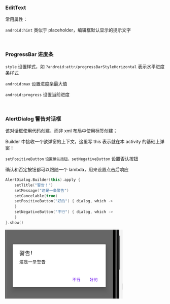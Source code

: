 ### EditText

常用属性：

`android:hint` 类似于 placeholder，编辑框默认显示的提示文字

<br>

### ProgressBar 进度条

`style` 设置样式，如 `?android:attr/progressBarStyleHorizontal` 表示水平进度条样式

`android:max` 设置进度条最大值

`android:progress` 设置当前进度

<br>

### AlertDialog 警告对话框

该对话框使用代码创建，而非 xml 布局中使用标签创建；

Builder 中接收一个欲弹窗的上下文，这里写 this 表示就在本 activity 的基础上弹窗！

`setPositiveButton` `设置确认按钮，setNegativeButton` 设置否认按钮

确认和否定按钮都可以跟随一个 lambda，用来设置点击后响应

```kotlin
AlertDialog.Builder(this).apply {
    setTitle("警告！")
    setMessage("这是一条警告")
    setCancelable(true)
    setPositiveButton("好的") { dialog, which ->
    }
    setNegativeButton("不行") { dialog, which ->
    }
}.show()
```

![](../imgs/firstcode/k6/k61.png)

<br>

###

